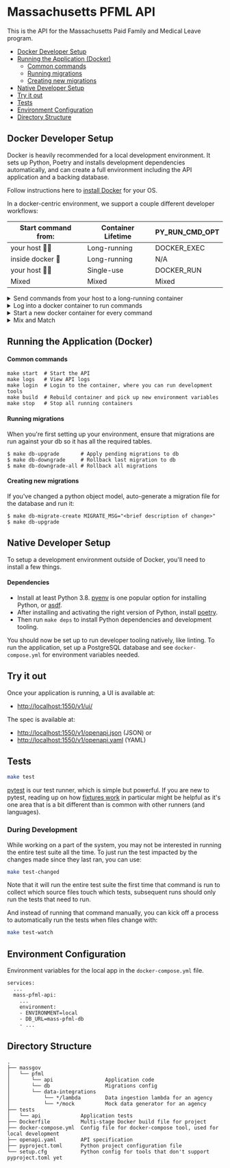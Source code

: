 # Massachusetts PFML API

This is the API for the Massachusetts Paid Family and Medical Leave program.

* [Docker Developer Setup](#docker-developer-setup)
* [Running the Application (Docker)](#running-the-application-docker)
  * [Common commands](#common-commands)
  * [Running migrations](#running-migrations)
  * [Creating new migrations](#creating-new-migrations)
* [Native Developer Setup](#native-developer-setup)
* [Try it out](#try-it-out)
* [Tests](#tests)
* [Environment Configuration](#environment-configuration)
* [Directory Structure](#directory-structure)

## Docker Developer Setup

Docker is heavily recommended for a local development environment. It sets up Python,
Poetry and installs development dependencies automatically, and can create a full environment
including the API application and a backing database.

Follow instructions here to [install Docker](https://docs.docker.com/get-docker/) for your OS.

In a docker-centric environment, we support a couple different developer workflows:

|Start command from:|Container Lifetime|PY\_RUN\_CMD\_OPT|
|---|---|---|
|your host 🙋‍♀️|Long-running|DOCKER_EXEC|
|inside docker 🐳|Long-running|N/A|
|your host 🙋‍♀️|Single-use|DOCKER_RUN|
|Mixed|Mixed|Mixed|

<details><summary>Send commands from your host to a long-running container</summary>
<p>
If you want to re-use a docker application for various Python and development
 <code>make</code> commands (e.g. linting and testing), you should set
 <code>PY_RUN_CMD_OPT</code> to <code>DOCKER_EXEC</code>.

```sh
$ export PY_RUN_CMD_OPT=DOCKER_EXEC
$ make test
```
</p>
</details>

<details><summary>Log into a docker container to run commands</summary>
<p>If you intend to start a Docker environment and log into it like a remote server,
 you can leave <code>PY_RUN_CMD_OPT</code> alone and use <code>make login</code> instead.

```sh
$ make login
> make test
```
</p>
</details>

<details><summary>Start a new docker container for every command</summary>
<p>If you plan to run commands through temporary, single-use Docker containers, you
 should set your <code>PY_RUN_CMD_OPT</code> to <code>DOCKER_RUN</code>:

```sh
$ export PY_RUN_CMD_OPT=DOCKER_RUN
$ make test
```

Note that this will require more manual Docker memory cleanup.
</p>
</details>

<details><summary>Mix and Match</summary>
 <p>If you plan to mix and match things, you'll have to juggle <code>PY_RUN_CMD_OPT</code> yourself.

For example:

- running static lints outside of Docker with the default: <code>make lint</code>
- running tests inside of Docker after a <code>make start</code>: <code>PY_RUN_CMD_OPT=DOCKER_EXEC make test</code>

In the future, we may add some auto-detection to check if we are running inside the 
container or not.
</p>
</details>

## Running the Application (Docker)

#### Common commands

```
make start  # Start the API
make logs   # View API logs
make login  # Login to the container, where you can run development tools
make build  # Rebuild container and pick up new environment variables
make stop   # Stop all running containers
```

#### Running migrations

When you're first setting up your environment, ensure that migrations are run against your db so it has all the required tables.

```
$ make db-upgrade       # Apply pending migrations to db
$ make db-downgrade     # Rollback last migration to db
$ make db-downgrade-all # Rollback all migrations
```

#### Creating new migrations

If you've changed a python object model, auto-generate a migration file for the database and run it:

```
$ make db-migrate-create MIGRATE_MSG="<brief description of change>"
$ make db-upgrade
```

## Native Developer Setup

To setup a development environment outside of Docker, 
you'll need to install a few things.

#### Dependencies

- Install at least Python 3.8.
  [pyenv](https://github.com/pyenv/pyenv#installation) is one popular option for
  installing Python, or [asdf](https://asdf-vm.com/).
- After installing and activating the right version of Python, install
  [poetry](https://python-poetry.org/docs/#installation).
- Then run `make deps` to install Python dependencies and development tooling.

You should now be set up to run developer tooling natively, like linting. To run 
the application, set up a PostgreSQL database and see `docker-compose.yml` for 
environment variables needed.

## Try it out

Once your application is running, a UI is available at:

- [http://localhost:1550/v1/ui/](http://localhost:1550/v1/ui/)

The spec is available at:

- [http://localhost:1550/v1/openapi.json](http://localhost:1550/v1/openapi.json) (JSON) or
- [http://localhost:1550/v1/openapi.yaml](http://localhost:1550/v1/openapi.yaml) (YAML)

## Tests

``` sh
make test
```

[pytest](https://docs.pytest.org) is our test runner, which is simple but
powerful. If you are new to pytest, reading up on how [fixtures
work](https://docs.pytest.org/en/latest/fixture.html) in particular might be
helpful as it's one area that is a bit different than is common with other
runners (and languages).

### During Development

While working on a part of the system, you may not be interested in running the
entire test suite all the time. To just run the test impacted by the changes
made since they last ran, you can use:

``` sh
make test-changed
```

Note that it will run the entire test suite the first time that command is run
to collect which source files touch which tests, subsequent runs should only run
the tests that need to run.

And instead of running that command manually, you can kick off a process to
automatically run the tests when files change with:

``` sh
make test-watch
```

## Environment Configuration

Environment variables for the local app in the `docker-compose.yml` file.

```
services:
  ...
  mass-pfml-api:
    ...
    environment:
    - ENVIRONMENT=local
    - DB_URL=mass-pfml-db
    - ...
```

## Directory Structure

```
.
├── massgov
│   └── pfml
│       └── api                 Application code
│       └── db                  Migrations config
│       └── data-integrations
│           └── */lambda        Data ingestion lambda for an agency
│           └── */mock          Mock data generator for an agency
├── tests
│   └── api             Application tests
├── Dockerfile          Multi-stage Docker build file for project
├── docker-compose.yml  Config file for docker-compose tool, used for local development
├── openapi.yaml        API specification
├── pyproject.toml      Python project configuration file
└── setup.cfg           Python config for tools that don't support pyproject.toml yet
```

